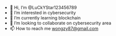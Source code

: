 - 👋 Hi, I’m @LuCkYStar123456789
- 👀 I’m interested in cybersecurity
- 🌱 I’m currently learning blockchain
- 💞️ I’m looking to collaborate on cybersecurity area
- 📫 How to reach me wongzy87@gmail.com

<!---
LuCkYStar123456789/LuCkYStar123456789 is a ✨ special ✨ repository because its `README.md` (this file) appears on your GitHub profile.
You can click the Preview link to take a look at your changes.
--->
